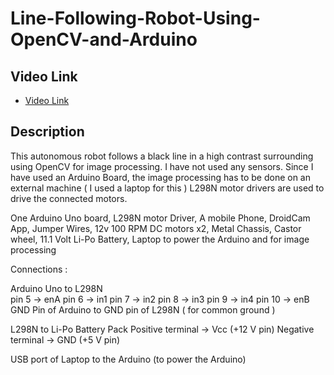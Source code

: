 # Line-Following-Robot-Using-OpenCV-and-Arduino
## Video Link
- [Video Link](https://youtu.be/vleiL5a85_Q)

## Description
This autonomous robot follows a black line in a high contrast surrounding using OpenCV for image processing.
I have not used any sensors.
Since I have used an Arduino Board, the image processing has to be done on an external machine ( I used a laptop for this )
L298N motor drivers are used to drive the connected motors.

One Arduino Uno board, L298N motor Driver, A mobile Phone, DroidCam App, Jumper Wires, 12v 100 RPM DC motors x2, Metal Chassis, Castor wheel, 11.1 Volt Li-Po Battery, Laptop to power the Arduino and for image processing

Connections : 

Arduino Uno to L298N					
pin 5 -> enA
pin 6 -> in1 
pin 7 -> in2
pin 8 -> in3
pin 9 -> in4
pin 10 -> enB
GND Pin of Arduino to GND pin of L298N ( for common ground )

L298N to Li-Po Battery Pack
Positive terminal -> Vcc (+12 V pin)
Negative terminal -> GND (+5 V pin)

USB port of Laptop to the Arduino (to power the Arduino)

